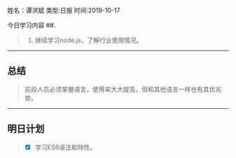 姓名：谭洪斌
类型:日报
时间:2019-10-17

今日学习内容 ##.  

>1. 继续学习node.js，了解行业使用情况。
>

* * *
## 总结 ##
> 前段人员必须掌握语言，使用率大大提高，但和其他语言一样也有其优劣势。
* * *
## 明日计划 ##
> - [x] 学习ES6语法和特性。

